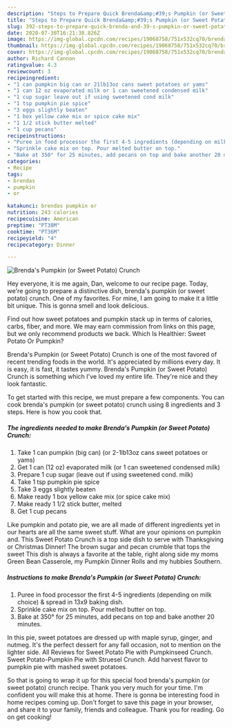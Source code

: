 ```yaml
---
description: "Steps to Prepare Quick Brenda&amp;#39;s Pumpkin (or Sweet Potato) Crunch"
title: "Steps to Prepare Quick Brenda&amp;#39;s Pumpkin (or Sweet Potato) Crunch"
slug: 392-steps-to-prepare-quick-brenda-and-39-s-pumpkin-or-sweet-potato-crunch
date: 2020-07-30T16:21:38.826Z
image: https://img-global.cpcdn.com/recipes/19068758/751x532cq70/brendas-pumpkin-or-sweet-potato-crunch-recipe-main-photo.jpg
thumbnail: https://img-global.cpcdn.com/recipes/19068758/751x532cq70/brendas-pumpkin-or-sweet-potato-crunch-recipe-main-photo.jpg
cover: https://img-global.cpcdn.com/recipes/19068758/751x532cq70/brendas-pumpkin-or-sweet-potato-crunch-recipe-main-photo.jpg
author: Richard Cannon
ratingvalue: 4.3
reviewcount: 3
recipeingredient:
- "1 can pumpkin big can or 21lb13oz cans sweet potatoes or yams"
- "1 can 12 oz evaporated milk or 1 can sweetened condensed milk"
- "1 cup sugar leave out if using sweetened cond milk"
- "1 tsp pumpkin pie spice"
- "3 eggs slightly beaten"
- "1 box yellow cake mix or spice cake mix"
- "1 1/2 stick butter melted"
- "1 cup pecans"
recipeinstructions:
- "Puree in food processor the first 4-5 ingredients (depending on milk choice) &amp; spread in 13x9 baking dish."
- "Sprinkle cake mix on top. Pour melted butter on top."
- "Bake at 350° for 25 minutes, add pecans on top and bake another 20 minutes."
categories:
- Recipe
tags:
- brendas
- pumpkin
- or

katakunci: brendas pumpkin or 
nutrition: 243 calories
recipecuisine: American
preptime: "PT38M"
cooktime: "PT36M"
recipeyield: "4"
recipecategory: Dinner

---
```



![Brenda&#39;s Pumpkin (or Sweet Potato) Crunch](https://img-global.cpcdn.com/recipes/19068758/751x532cq70/brendas-pumpkin-or-sweet-potato-crunch-recipe-main-photo.jpg)

Hey everyone, it is me again, Dan, welcome to our recipe page. Today, we're going to prepare a distinctive dish, brenda&#39;s pumpkin (or sweet potato) crunch. One of my favorites. For mine, I am going to make it a little bit unique. This is gonna smell and look delicious.

Find out how sweet potatoes and pumpkin stack up in terms of calories, carbs, fiber, and more. We may earn commission from links on this page, but we only recommend products we back. Which Is Healthier: Sweet Potato Or Pumpkin?

Brenda&#39;s Pumpkin (or Sweet Potato) Crunch is one of the most favored of recent trending foods in the world. It's appreciated by millions every day. It is easy, it is fast, it tastes yummy. Brenda&#39;s Pumpkin (or Sweet Potato) Crunch is something which I've loved my entire life. They're nice and they look fantastic.


To get started with this recipe, we must prepare a few components. You can cook brenda&#39;s pumpkin (or sweet potato) crunch using 8 ingredients and 3 steps. Here is how you cook that.

<!--inarticleads1-->

##### The ingredients needed to make Brenda&#39;s Pumpkin (or Sweet Potato) Crunch:

1. Take 1 can pumpkin (big can) (or 2-1lb13oz cans sweet potatoes or yams)
1. Get 1 can (12 oz) evaporated milk (or 1 can sweetened condensed milk)
1. Prepare 1 cup sugar (leave out if using sweetened cond. milk)
1. Take 1 tsp pumpkin pie spice
1. Take 3 eggs slightly beaten
1. Make ready 1 box yellow cake mix (or spice cake mix)
1. Make ready 1 1/2 stick butter, melted
1. Get 1 cup pecans


Like pumpkin and potato pie, we are all made of different ingredients yet in our hearts are all the same sweet stuff. What are your opinions on pumpkin and. This Sweet Potato Crunch is a top side dish to serve with Thanksgiving or Christmas Dinner! The brown sugar and pecan crumble that tops the sweet This dish is always a favorite at the table, right along side my moms Green Bean Casserole, my Pumpkin Dinner Rolls and my hubbies Southern. 

<!--inarticleads2-->

##### Instructions to make Brenda&#39;s Pumpkin (or Sweet Potato) Crunch:

1. Puree in food processor the first 4-5 ingredients (depending on milk choice) &amp; spread in 13x9 baking dish.
1. Sprinkle cake mix on top. Pour melted butter on top.
1. Bake at 350° for 25 minutes, add pecans on top and bake another 20 minutes.


In this pie, sweet potatoes are dressed up with maple syrup, ginger, and nutmeg. It&#39;s the perfect dessert for any fall occasion, not to mention on the lighter side. All Reviews for Sweet Potato Pie with Pumpkinseed Crunch. Sweet Potato-Pumpkin Pie with Struesel Crunch. Add harvest flavor to pumpkin pie with mashed sweet potatoes. 

So that is going to wrap it up for this special food brenda&#39;s pumpkin (or sweet potato) crunch recipe. Thank you very much for your time. I'm confident you will make this at home. There is gonna be interesting food in home recipes coming up. Don't forget to save this page in your browser, and share it to your family, friends and colleague. Thank you for reading. Go on get cooking!
